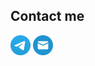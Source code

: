 ## Contact me
[<img src="images/telegram.png" width="32"/>](https://t.me/sidzhee "https://t.me/sidzhee")
[<img src="images/mail.png" width="32"/>](mailto:sidzheone@gmail.com "sidzheone@gmail.com")
